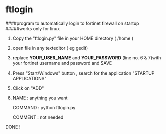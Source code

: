 # ftlogin
####program to automatically login to fortinet firewall on startup
#####works only for linux
1. Copy the "ftlogin.py" file in your HOME directory ( /home )
2. open file in any texteditor ( eg gedit)
3. replace **YOUR_USER_NAME** and **YOUR_PASSWORD** (line no. 6 & 7)with your fortinet username and password and SAVE
4. Press "Start/Windows" button , search for the application "STARTUP APPLICATIONS"
5. Click on "ADD"
6. NAME : anything you want

   COMMAND : python ftlogin.py

   COMMENT : not needed

DONE !
